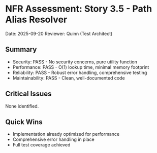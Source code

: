 # NFR Assessment: Story 3.5 - Path Alias Resolver

Date: 2025-09-20
Reviewer: Quinn (Test Architect)

## Summary
- Security: PASS - No security concerns, pure utility function
- Performance: PASS - O(1) lookup time, minimal memory footprint
- Reliability: PASS - Robust error handling, comprehensive testing
- Maintainability: PASS - Clean, well-documented code

## Critical Issues
None identified.

## Quick Wins
- Implementation already optimized for performance
- Comprehensive error handling in place
- Full test coverage achieved
